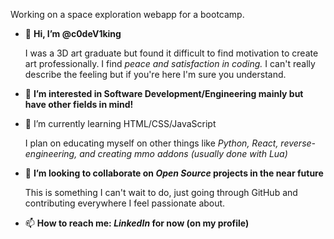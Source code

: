 Working on a space exploration webapp for a bootcamp.

- 👋 <b>Hi, I’m @c0deV1king</b> <br>
      <p> I was a 3D art graduate but found it difficult to find motivation to create art professionally.
  I find <em>peace and satisfaction in coding.</em> I can't really describe the feeling but if you're here
      I'm sure you understand. </p>

- 👀 <b>I’m interested in Software Development/Engineering mainly but have other fields in mind!</b>

- 🌱 I’m currently learning HTML/CSS/JavaScript <br>
      <p> I plan on educating myself on other things like <em>Python, React, reverse-engineering, and creating mmo addons (usually done with Lua)</em> </p>

- 💞️ <b>I’m looking to collaborate on <em>Open Source</em> projects in the near future</b><br>
      <p>This is something I can't wait to do, just going through GitHub and contributing everywhere I feel passionate about.</p>

- 📫 <b>How to reach me: <em>LinkedIn</em> for now (on my profile)</b>

<!---
c0deV1king/c0deV1king is a ✨ special ✨ repository because its `README.md` (this file) appears on your GitHub profile.
You can click the Preview link to take a look at your changes.
--->
